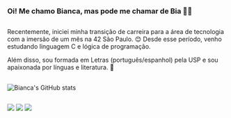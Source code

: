 ### Oi! Me chamo Bianca, mas pode me chamar de Bia 👋🏾


##
Recentemente, iniciei minha transição de carreira para a área de tecnologia com a imersão de um mês na 42 São Paulo. 😊 Desde esse período, venho estudando linguagem C e lógica de programação. 

Além disso, sou formada em Letras (português/espanhol) pela USP e sou apaixonada por línguas e literatura. 📖
##
![Bianca's GitHub stats](https://github-readme-stats.vercel.app/api?username=biancasantana81&show_icons=true&theme=radical)

##
<div> 
  <a href="https://www.linkedin.com/in/biancasantanas/" target="_blank"><img src="https://img.shields.io/badge/-LinkedIn-%230077B5?style=for-the-badge&logo=linkedin&logoColor=white" target="_blank"></a> 
   <a href = "mailto:biancasantana81@hotmail.com"><img src="https://img.shields.io/badge/-Email-%23333?style=for-the-badge&logo=gmail&logoColor=white" target="_blank"></a>
    <a href="https://instagram.com/bia_biancasantana/" target="_blank"><img src="https://img.shields.io/badge/-Instagram-%23E4405F?style=for-the-badge&logo=instagram&logoColor=white" target="_blank"></a>
</div>
